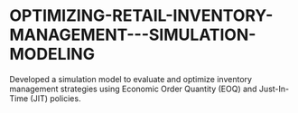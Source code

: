 # OPTIMIZING-RETAIL-INVENTORY-MANAGEMENT---SIMULATION-MODELING
Developed a simulation model to evaluate and optimize inventory management strategies using Economic Order Quantity (EOQ) and Just-In-Time (JIT) policies. 
